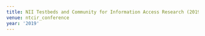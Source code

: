 ```yaml
---
title: NII Testbeds and Community for Information Access Research (2019)
venue: ntcir_conference
year: '2019'
---
```

